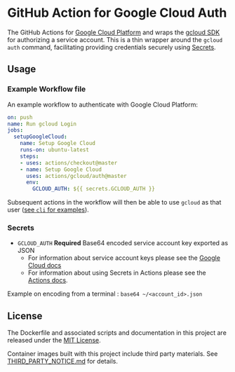 # GitHub Action for Google Cloud Auth

The GitHub Actions for [Google Cloud Platform](https://cloud.google.com/) and wraps the [gcloud SDK](https://cloud.google.com/sdk/) for authorizing a service account. This is a thin wrapper around the `gcloud auth` command, facilitating providing credentials securely using [Secrets](https://developer.github.com/actions/creating-workflows/storing-secrets/).

## Usage

### Example Workflow file

An example workflow to authenticate with Google Cloud Platform:

```yml
on: push
name: Run gcloud Login
jobs:
  setupGoogleCloud:
    name: Setup Google Cloud
    runs-on: ubuntu-latest
    steps:
    - uses: actions/checkout@master
    - name: Setup Google Cloud
      uses: actions/gcloud/auth@master
      env:
        GCLOUD_AUTH: ${{ secrets.GCLOUD_AUTH }}
```

Subsequent actions in the workflow will then be able to use `gcloud` as that user ([see `cli` for examples](/cli)).

### Secrets

* `GCLOUD_AUTH` **Required** Base64 encoded service account key exported as JSON
   - For information about service account keys please see the [Google Cloud docs](https://cloud.google.com/sdk/docs/authorizing)
   - For information about using Secrets in Actions please see the [Actions docs](https://developer.github.com/actions/creating-workflows/storing-secrets/).

Example on encoding from a terminal : `base64 ~/<account_id>.json`

## License

The Dockerfile and associated scripts and documentation in this project are released under the [MIT License](LICENSE).

Container images built with this project include third party materials. See [THIRD_PARTY_NOTICE.md](THIRD_PARTY_NOTICE.md) for details.
